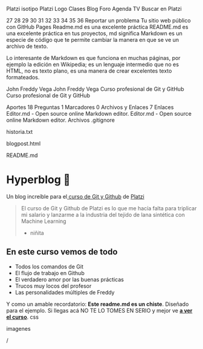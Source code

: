 Platzi isotipo
Platzi Logo
Clases
Blog
Foro
Agenda
TV
Buscar en Platzi

27
28
29
30
31
32
33
34
35
36
Reportar un problema
Tu sitio web público con GitHub Pages
Readme.md es una excelente práctica
README.md es una excelente práctica en tus proyectos, md significa Markdown es un especie de código que te permite cambiar la manera en que se ve un archivo de texto.

Lo interesante de Markdown es que funciona en muchas páginas, por ejemplo la edición en Wikipedia; es un lenguaje intermedio que no es HTML, no es texto plano, es una manera de crear excelentes texto formateados.

John Freddy Vega
John Freddy Vega
Curso profesional de Git y GitHub
Curso profesional de Git y GitHub

Aportes
18
Preguntas
1
Marcadores
0
Archivos y Enlaces
7
Enlaces
Editor.md - Open source online Markdown editor.
Editor.md - Open source online Markdown editor.
Archivos
.gitignore

historia.txt

blogpost.html

README.md

# Hyperblog 💚
Un blog increíble para el[ curso de Git y Github](https://platzi.com/cursos/git-github/ " curso de Git y Github") de [Platzi](https://platzi.com/ "Platzi")
> El curso de Git y Github de Platzi es lo que me hacía falta para triplicar mi salario y lanzarme a la industria del tejido de lana sintética con Machine Learning
> - niñita

## En este curso vemos de todo
* Todos los comandos de Git
* El flujo de trabajo en Github
* El verdadero amor por las buenas prácticas
* Trucos muy locos del profesor
* Las personalidades múltiples de Freddy

Y como un amable recordatorio: **Este readme.md es un chiste**.  Diseñado para el ejemplo. Si llegas acá NO TE LO TOMES EN SERIO y mejor ve [**a ver el curso**](https://platzi.com/cursos/git-github/ "a ver el curso").
css

imagenes

/
